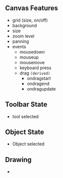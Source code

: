 ## Canvas Features
+ grid (size, on/off)
+ background 
+ size
+ zoom level
+ panning
+ events
    + mousedown
    + mouseup
    + mousemove
    + keyboard press
    + drag ```(derived)```
        + ondragstart
        + ondragend
        + ondragupdate

## Toolbar State
+ tool selected

## Object State
+  Object selected

## Drawing
+ 


